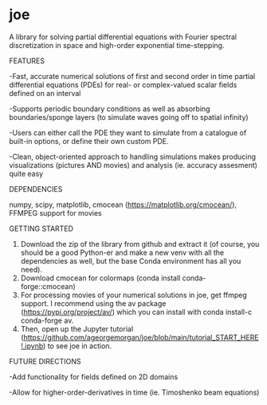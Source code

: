# joe
A library for solving partial differential equations with Fourier spectral discretization in space and high-order exponential time-stepping. 

FEATURES

-Fast, accurate numerical solutions of first and second order in time partial differential equations (PDEs) for real- or complex-valued scalar fields defined on an interval

-Supports periodic boundary conditions as well as absorbing boundaries/sponge layers (to simulate waves going off to spatial infinity)

-Users can either call the PDE they want to simulate from a catalogue of built-in options, or define their own custom PDE.

-Clean, object-oriented approach to handling simulations makes producing visualizations (pictures AND movies) and analysis (ie. accuracy assesment) quite easy 

DEPENDENCIES

numpy, scipy, matplotlib, cmocean (https://matplotlib.org/cmocean/), FFMPEG support for movies

GETTING STARTED

1) Download the zip of the library from github and extract it (of course, you should be a good Python-er and make a new venv with all the dependencies as well, but the base Conda environment has all you need). 
2) Download cmocean for colormaps (conda install conda-forge::cmocean)
3) For processing movies of your numerical solutions in joe, get ffmpeg support. I recommend using the av package (https://pypi.org/project/av/) which you can install with conda install-c conda-forge av.
4) Then, open up the Jupyter tutorial (https://github.com/ageorgemorgan/joe/blob/main/tutorial_START_HERE!.ipynb) to see joe in action. 

FUTURE DIRECTIONS

-Add functionality for fields defined on 2D domains 

-Allow for higher-order-derivatives in time (ie. Timoshenko beam equations)
